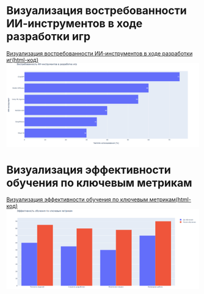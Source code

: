 # Визуализация востребованности ИИ-инструментов в ходе разработки игр 

[Визуализация востребованности ИИ-инструментов в ходе разработки иг(html-код)](grafik_ai_tools_vostrebovannost.html)
![Визуализация востребованности ИИ-инструментов в ходе разработки иг](graphic1.PNG)

# Визуализация эффективности обучения по ключевым метрикам

[Визуализация эффективности обучения по ключевым метрикам(html-код)](grafik_3_effektivnost.html)
![Визуализация эффективности обучения по ключевым метрикам](graphic2.PNG)

